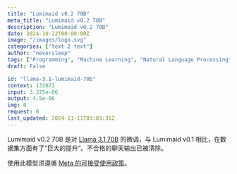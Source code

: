 ```yaml
---
title: "Lumimaid v0.2 70B"
meta_title: "Lumimaid v0.2 70B"
description: "Lumimaid v0.2 70B"
date: 2024-10-22T00:00:00Z
image: "/images/logo.svg"
categories: ["text 2 text"]
author: "neversleep"
tags: ["Programming", "Machine Learning", "Natural Language Processing", "Generative AI", "Ethics"]
draft: False

id: "llama-3.1-lumimaid-70b"
context: 131072
input: 3.375e-06
output: 4.5e-06
img: 0
request: 0
last_updated: 2024-11-11T03:03:31Z
---
```


Lumimaid v0.2 70B 是对 [Llama 3.1 70B](/meta-llama/llama-3.1-70b-instruct) 的微调，与 Lumimaid v0.1 相比，在数据集方面有了“巨大的提升”。不合格的聊天输出已被清除。

使用此模型须遵循 [Meta 的可接受使用政策](https://llama.meta.com/llama3/use-policy/)。

